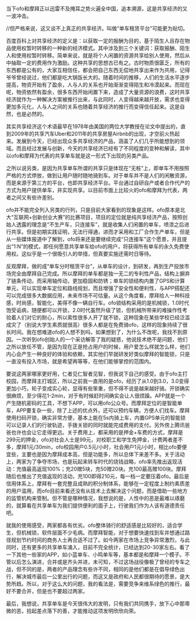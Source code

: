 当下ofo和摩拜正以迅雷不及掩耳之势火遍全中国，追本溯源，这是共享经济的又一波冲击。  

//但严格来说，这又谈不上真正的共享经济。叫做“单车租赁平台”可能更为贴切。

百度百科上对共享经济的定义是：以获取一定的报酬为目的，基于陌生人且存在物品使用权暂时转移的一种新的经济模式。其中涉及到三个关键词：获取报酬、陌生人和使用权暂时转移。简单来说，就是将个人闲置的资源共享给别人使用，然后从中抽取一定的费用作为激励。这种共享的思想古已有之。古时物质很匮乏，所有的东西都是公有的，大家互相信任，都会把自己东西无偿地共享出来作为共用，记得爷爷曾经说过，他们都是吃大锅饭长大的。随着时间的推移，人们的生活水平逐步提高，物资开始有了盈余，人与人的关系也开始渐渐变得陌生和冷漠起来。而现在呢，物资依然有盈余，很多东西开始闲置下来，造成了大量资源的浪费，这时共享经济就作为一种解决方案被推行出来，与此同时，人变得越来越开放，需求也变得更加多元化，人与人之间的关系也随着共享经济的推行而变得信任起来。这是自然，也是必然的。

其实共享经济这个术语最早在1978年由美国的两位大学教授在论文中提出的，直到2009年的共享汽车Uber和2011年的共享房屋Airbnb的出现，才空前火热起来。发展到今天，已经出现众多共享经济的产品，涵盖了人们几乎所能想到的领域。而且经过发展与创新，今天的共享经济已经有了不同程度的变种和解读，其中以ofo和摩拜为代表的共享单车就是这一形式下出现的另类产品。

之所以说另类，是因为共享单车所谓的共享只是体现在“无桩”上，即单车不用按照严格的方式停放，做到让用户随时随地骑到车。对于单车并不是人们的闲散资源，而是来源于第三方的平台，也即共享经济平台。平台通过自研自产或者合作代产的方式为用户提供单车，并实现共享。以目前市面上比较火的ofo和摩拜为代表，两者之间又有些许差别。

ofo并不能完全列入另类的行列，只是目前大家看到的现象是这样。ofo原本是北大“互联网+创新创业大赛”的比赛项目，项目的定位就是纯共享经济产品，按照创始人透露的理念是“不生产车，只连接车”，就是收集人们闲置的单车，喷漆之后进行共享。但是初期实践证明，无法行得通，进而才采用和工厂合作生产单车，但是从一些媒体报道中了解到，ofo将来还是要继续完成“只连接车”这个愿景，并且提出“1:N”的模式，即任何愿意共享单车给ofo的用户，将获得所有单车的永久免费使用权。这似乎是一个很吸引人的举措，但真要实施还需时日等待。

反观摩拜，做的成“单车分时租赁平台”，从单车的设计，到研发，再到生产投放市场完全由摩拜自己完成。所以摩拜的单车都是独一无二的专利性产品，结构上摒弃了链条传动，而采用轴传动，更加稳固和防锈；单车的锁结构内置了GPS和计算单元，可以实现单车定位和路线规划，而且增强了安全性和便利性，与APP搭配还可以完成很多大数据应用，未来市场不可估量。从这个角度看，摩拜给人一种科技感，时尚感，智能化，美得不像一辆自行车。ofo锁结构采用的是机械锁，1.0时代饱受诟病，随便都可以开锁，2.0时代虽然升级了锁，但机械所带来的难操作性考验着人们对它的耐心，所以索性很多人开了就不锁，这种现象在某些学校已经泛滥成灾了（别说大学生素质就很高）很多人都是在免费骑ofo，这样的现象持续了很长时间。我在想难道ofo的人想不到吗，如果想到了，为什么不改呢，我找不到原因。一次听到ofo创始人的一个采访解答了我的疑惑，他说技术绝不是问题，他们之所以放任不管，是因为现在正是抢占用户的时候，用户爱怎么样就怎么样，他们内心会产生一种良好的体验和依赖，其实他们早就研发好类似摩拜的智能锁，只是一直没有投入市场，就是希望再等等，在他们能够掌控的范围内。

要说这两家哪家更好用，仁者见仁智者见智，但我说下自己的感受。由于ofo主打校园，而摩拜主打城区，所以之前我一直用的是ofo，经历了从1.0到3.0，3.0变得更加小巧，轮子变成实心轮，显得有些笨重，但不得不说是越来越好骑。开锁确实很麻烦，至少得花1-2min，对于有时候赶时间确实会让人很烦躁。APP就是一个产生随机密码的工具，不想下APP，可以用ofo公众号。而摩拜定位的是智能单车，APP要复杂一些，除了上述的优点外，还可以预约车辆，方便人们找车。摩拜使用扫码开锁，确实非常方便，基本上能在5s内骑上车，内置GPS单元的智能锁可以记录人们的行驶轨迹，手拨关锁的同时就能完成费用的支付。另外傍上腾讯爸爸也许也会让它走得更远。关于费用上，都采用的是押金+车费的方式，摩拜是299元的押金，ofo对社会人士是99元，对校职工和学生免押金，计费两者差不多，摩拜1元/30min，ofo校园用户0.5元/小时，社会用户1元/小时，相比ofo要便宜些，主要也是因为摩拜成本高，但是功能多，所以总体下来差不多。关于活动上，两家为了争夺市场，也是玩起来转车时代的烧钱战略，ofo率先推出返现活动：充值最高返现100%；充20赠5块，充50赠20块。充100最高赠100块。摩拜随后也推出了充值返现的活动，充100即得210元，每一档一定要压着ofo。最后是信用体系上，摩拜有一套完整且成熟的积分制体系，能够在一定程度上制约素质差的用户滥用，而ofo目前来看还没有从技术上去解决这个问题，而是借助一些地方的监管机构来管制。但不管是哪种情况，我想说的是，人性中的恶是最难以琢磨的，就算看在共享单车为我们提供便利的面子上，行驶我们作为人该有道德责任吧。

就我的使用感受，两家都各有优劣。ofo整体骑行的舒适感是比较好的，适合学生，但机械锁，软件层面不少毛病。而摩拜智能，对于想要快速找到车并想通过路径规划节约时间的商务人士再合适不过了。如今两家在市场上竞争异常激烈，与此同时，还有更多的共享单车涌入，目前不完全统计，已经达到20-30家左右。看了一下其他一些家的APP，如小蓝单车、小鸣单车等，基本都是和摩拜一个模子。不管以后怎么演进，合并或是齐头并进，未可知，不过这场战役像极了曾经的专车之战，但不同的是，两者的产品理念有些许不同，相同的是他们都是在倡导绿色出行，解决城市最后一公里出行的问题，而这又是政府和人民都很期待的愿景，是大势所趋。所以，对于这么大的问题，我的看法是，需要竞争来维系绿色的推行，最好不要合并，但是也不要超过两家。

最后，我想说，共享单车是今天很伟大的发明，只有我们共同携手，放下心中那卑微的恶，拾起差点落下的善，才能推动这项发明欣欣向荣。